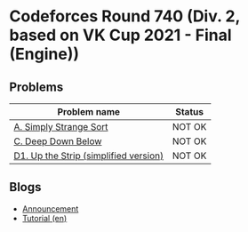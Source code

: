 # Codeforces Round 740 (Div. 2, based on VK Cup 2021 - Final (Engine))

## Problems

|Problem name|Status|
|------------|---------|
| [A. Simply Strange Sort](problems/A._Simply_Strange_Sort.md)|NOT OK|
| [C. Deep Down Below](problems/C._Deep_Down_Below.md)|NOT OK|
| [D1. Up the Strip (simplified version)](problems/D1._Up_the_Strip_(simplified_version).md)|NOT OK|
## Blogs

- [Announcement](blogs/Announcement.md)
- [Tutorial (en)](blogs/Tutorial_(en).md)
